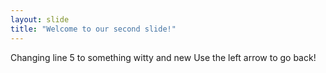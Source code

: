 ```yaml
---
layout: slide
title: "Welcome to our second slide!"
---
```

Changing line 5 to something witty and new
Use the left arrow to go back!
